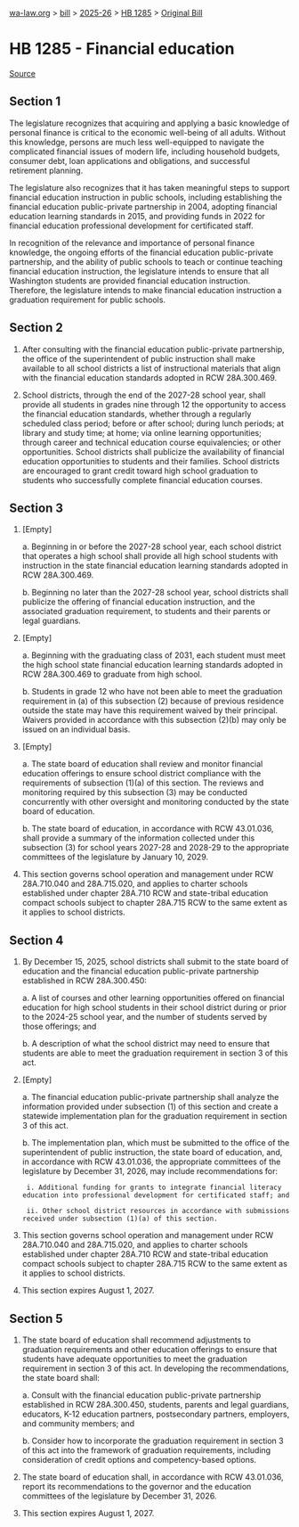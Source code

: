 [wa-law.org](/) > [bill](/bill/) > [2025-26](/bill/2025-26/) > [HB 1285](/bill/2025-26/hb/1285/) > [Original Bill](/bill/2025-26/hb/1285/1/)

# HB 1285 - Financial education

[Source](http://lawfilesext.leg.wa.gov/biennium/2025-26/Pdf/Bills/House%20Bills/1285.pdf)

## Section 1
The legislature recognizes that acquiring and applying a basic knowledge of personal finance is critical to the economic well-being of all adults. Without this knowledge, persons are much less well-equipped to navigate the complicated financial issues of modern life, including household budgets, consumer debt, loan applications and obligations, and successful retirement planning.

The legislature also recognizes that it has taken meaningful steps to support financial education instruction in public schools, including establishing the financial education public-private partnership in 2004, adopting financial education learning standards in 2015, and providing funds in 2022 for financial education professional development for certificated staff.

In recognition of the relevance and importance of personal finance knowledge, the ongoing efforts of the financial education public-private partnership, and the ability of public schools to teach or continue teaching financial education instruction, the legislature intends to ensure that all Washington students are provided financial education instruction. Therefore, the legislature intends to make financial education instruction a graduation requirement for public schools.

## Section 2
1. After consulting with the financial education public-private partnership, the office of the superintendent of public instruction shall make available to all school districts a list of instructional materials that align with the financial education standards adopted in RCW 28A.300.469.

2. School districts, through the end of the 2027-28 school year, shall provide all students in grades nine through 12 the opportunity to access the financial education standards, whether through a regularly scheduled class period; before or after school; during lunch periods; at library and study time; at home; via online learning opportunities; through career and technical education course equivalencies; or other opportunities. School districts shall publicize the availability of financial education opportunities to students and their families. School districts are encouraged to grant credit toward high school graduation to students who successfully complete financial education courses.

## Section 3
1. [Empty]

    a. Beginning in or before the 2027-28 school year, each school district that operates a high school shall provide all high school students with instruction in the state financial education learning standards adopted in RCW 28A.300.469.

    b. Beginning no later than the 2027-28 school year, school districts shall publicize the offering of financial education instruction, and the associated graduation requirement, to students and their parents or legal guardians.

2. [Empty]

    a. Beginning with the graduating class of 2031, each student must meet the high school state financial education learning standards adopted in RCW 28A.300.469 to graduate from high school.

    b. Students in grade 12 who have not been able to meet the graduation requirement in (a) of this subsection (2) because of previous residence outside the state may have this requirement waived by their principal. Waivers provided in accordance with this subsection (2)(b) may only be issued on an individual basis.

3. [Empty]

    a. The state board of education shall review and monitor financial education offerings to ensure school district compliance with the requirements of subsection (1)(a) of this section. The reviews and monitoring required by this subsection (3) may be conducted concurrently with other oversight and monitoring conducted by the state board of education.

    b. The state board of education, in accordance with RCW 43.01.036, shall provide a summary of the information collected under this subsection (3) for school years 2027-28 and 2028-29 to the appropriate committees of the legislature by January 10, 2029.

4. This section governs school operation and management under RCW 28A.710.040 and 28A.715.020, and applies to charter schools established under chapter 28A.710 RCW and state-tribal education compact schools subject to chapter 28A.715 RCW to the same extent as it applies to school districts.

## Section 4
1. By December 15, 2025, school districts shall submit to the state board of education and the financial education public-private partnership established in RCW 28A.300.450:

    a. A list of courses and other learning opportunities offered on financial education for high school students in their school district during or prior to the 2024-25 school year, and the number of students served by those offerings; and

    b. A description of what the school district may need to ensure that students are able to meet the graduation requirement in section 3 of this act.

2. [Empty]

    a. The financial education public-private partnership shall analyze the information provided under subsection (1) of this section and create a statewide implementation plan for the graduation requirement in section 3 of this act.

    b. The implementation plan, which must be submitted to the office of the superintendent of public instruction, the state board of education, and, in accordance with RCW 43.01.036, the appropriate committees of the legislature by December 31, 2026, may include recommendations for:

        i. Additional funding for grants to integrate financial literacy education into professional development for certificated staff; and

        ii. Other school district resources in accordance with submissions received under subsection (1)(a) of this section.

3. This section governs school operation and management under RCW 28A.710.040 and 28A.715.020, and applies to charter schools established under chapter 28A.710 RCW and state-tribal education compact schools subject to chapter 28A.715 RCW to the same extent as it applies to school districts.

4. This section expires August 1, 2027.

## Section 5
1. The state board of education shall recommend adjustments to graduation requirements and other education offerings to ensure that students have adequate opportunities to meet the graduation requirement in section 3 of this act. In developing the recommendations, the state board shall:

    a. Consult with the financial education public-private partnership established in RCW 28A.300.450, students, parents and legal guardians, educators, K-12 education partners, postsecondary partners, employers, and community members; and

    b. Consider how to incorporate the graduation requirement in section 3 of this act into the framework of graduation requirements, including consideration of credit options and competency-based options.

2. The state board of education shall, in accordance with RCW 43.01.036, report its recommendations to the governor and the education committees of the legislature by December 31, 2026.

3. This section expires August 1, 2027.
